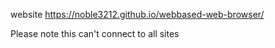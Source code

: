 website https://noble3212.github.io/webbased-web-browser/


Please note this can't connect to all sites
